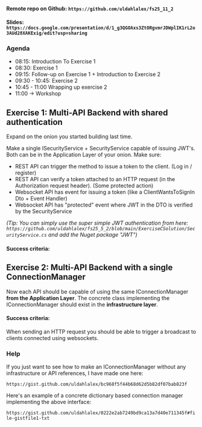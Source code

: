 #### Remote repo on Github: `https://github.com/uldahlalex/fs25_11_2`

#### Slides: `https://docs.google.com/presentation/d/1_g3QGOAxs3ZtORgvmrJDWplIK1rL2o3AUd28XAKExig/edit?usp=sharing`

### Agenda
- 08:15: Introduction To Exercise 1
- 08:30: Exercise 1
- 09:15: Follow-up on Exercise 1 + Introduction to Exercise 2
- 09:30 - 10:45: Exercise 2
- 10:45 - 11:00 Wrapping up exercise 2
- 11:00 -> Workshop

## Exercise 1: Multi-API Backend with shared authentication

Expand on the onion you started building last time.

Make a single ISecurityService + SecurityService capable of issuing JWT's. Both can be in the Application Layer of your onion. Make sure:
- REST API can trigger the method to issue a token to the client. (Log in / register)
- REST API can verify a token attached to an HTTP request (in the Authorization request header). (Some protected action)
- Websocket API has event for issuing a token (like a ClientWantsToSignIn Dto + Event Handler)
- Websocket API has "protected" event where JWT in the DTO is verified by the SecurityService

*(Tip: You can simply use the super simple JWT authentication from here: `https://github.com/uldahlalex/fs25_5_2/blob/main/ExerciseCSolution/SecurityService.cs` and add the Nuget package "JWT")*


#### Success criteria:

## Exercise 2: Multi-API Backend with a single ConnectionManager

Now each API should be capable of using the same IConnectionManager **from the Application Layer**. The concrete class implementing the IConnectionManager should exist in the **infrastructure layer**.

#### Success criteria:
When sending an HTTP request you should be able to trigger a broadcast to clients connected using websockets.

### Help
If you just want to see how to make an IConnectionManager without any infrastructure or API references, I have made one here:

`https://gist.github.com/uldahlalex/bc968f5f44b68d62d5b82df07bab823f`

Here's an example of a concrete dictionary based connection manager implementing the above interface:

`https://gist.github.com/uldahlalex/0222e2ab7249bd9ca13a7d40e711345f#file-gistfile1-txt`
